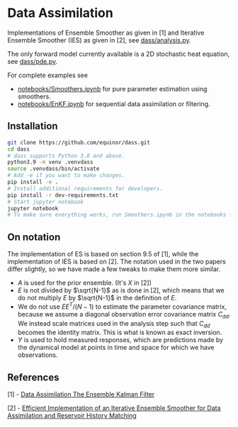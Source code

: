 # Data Assimilation

Implementations of Ensemble Smoother as given in [1] and Iterative Ensemble Smoother (IES) as given in [2],
see [dass/analysis.py](dass/analysis.py).

The only forward model currently available is a 2D stochastic heat equation, see [dass/pde.py](dass/pde.py).

For complete examples see

- [notebooks/Smoothers.ipynb](notebooks/Smoothers.ipynb) for pure parameter estimation using smoothers.
- [notebooks/EnKF.ipynb](notebooks/EnKF.ipynb) for sequential data assimilation or filtering.

## Installation

```bash
git clone https://github.com/equinor/dass.git
cd dass
# dass supports Python 3.8 and above.
python3.9 -m venv .venvdass
source .venvdass/bin/activate
# Add -e if you want to make changes.
pip install -e .
# Install additional requirements for developers.
pip install -r dev-requirements.txt
# Start jupyter notebook
jupyter notebook
# To make sure everything works, run Smoothers.ipynb in the notebooks folder
```

## On notation

The implementation of ES is based on section 9.5 of [1], while the implementation of IES is based on [2].
The notation used in the two papers differ slightly, so we have made a few tweaks to make them more similar.

- $A$ is used for the prior ensemble. (It's $X$ in [2])
- $E$ is not divided by $\sqrt{N-1}$ as is done in [2], which means that we do not multiply $E$ by $\sqrt{N-1}$ in the definition of $E$.
- We do not use $EE^T / (N-1)$ to estimate the parameter covariance matrix, because we assume a diagonal observation error covariance matrix $C_{dd}$.
We instead scale matrices used in the analysis step such that $C_{dd}$ becomes the identity matrix.
This is what is known as exact inversion.
- $Y$ is used to hold measured responses, which are predictions made by the dynamical model at points in time and space for which we have observations.

## References

[1] - [Data Assimilation
The Ensemble Kalman Filter](https://link.springer.com/book/10.1007/978-3-642-03711-5)

[2] - [Efficient Implementation of an Iterative Ensemble Smoother for Data Assimilation and Reservoir History Matching](https://www.frontiersin.org/articles/10.3389/fams.2019.00047/full)
